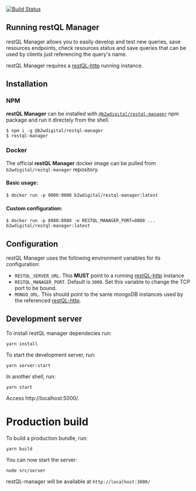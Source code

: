 [![Build Status](https://travis-ci.org/B2W-BIT/restQL-manager.svg?branch=master)](https://travis-ci.org/B2W-BIT/restQL-manager)

## Running restQL Manager

restQL Manager allows you to easily develop and test new queries, save resources endpoints, check resources status and save queries that can be used by clients just referencing the query's name.

restQL Manager requires a [restQL-http](https://github.com/B2W-BIT/restQL-http) running instance.

## Installation

### NPM

**restQL Manager** can be installed with [`@b2wdigital/restql-manager`](https://www.npmjs.com/package/@b2wdigital/restql-manager) npm package and run it directely from the shell.

```shell
$ npm i -g @b2wdigital/restql-manager
$ restql-manager
```

### Docker

The official **restQL Manager** docker image can be pulled from `b2wdigital/restql-manager` repository.

#### Basic usage:
```shell
$ docker run -p 9000:9000 b2wdigital/restql-manager:latest
```

#### Custom configuration:
```shell
$ docker run -p 8080:8080 -e RESTQL_MANAGER_PORT=8080 ... b2wdigital/restql-manager:latest
```

## Configuration

restQL Manager uses the following environment variables for its configuration:

- `RESTQL_SERVER_URL`. This **MUST** point to a running [restQL-http](https://github.com/B2W-BIT/restQL-http) instance
- `RESTQL_MANAGER_PORT`. Default is `3000`. Set this variable to change the TCP port to be bound.
- `MONGO_URL`. This should point to the same mongoDB instances used by the referenced [restQL-http](https://github.com/B2W-BIT/restQL-http).


## Development server


To install restQL manager dependecies run:

```shell
yarn install
```

To start the development server, run:

```shell
yarn server:start
```

In another shell, run:

```shell
yarn start
```

Access http://localhost:5000/.


# Production build

To build a production bundle, run:

```shell
yarn build
```

You can now start the server:

```shell
node src/server
```

restQL-manager will be available at `http://localhost:3000/`

